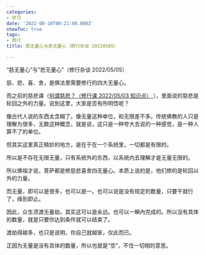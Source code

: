 ```yaml
---
categories:
- 学习
date: '2022-08-10T00:21:00.000Z'
showToc: true
tags:
- 修行
title: 慈无量心与悲无量心（修行杂谈 20220505）

---
```




“慈无量心”与“悲无量心”（修行杂谈 2022/05/05）

慈、悲、喜、舍，是佛法里需要修行的四大无量心。

而之前的慈悲课（[何谓慈悲？（修行课 2022/05/03 知识点） ](https://xscpbozn7v.feishu.cn/wiki/wikcni5pCJTzBMKZq03hRnseHQb)），里面说的慈悲是轮回之外的力量。说到这里，大家是否有所明悟呢？

像古代人说的东西太含糊了。像无量这种单位，和无限差不多。传统佛教的人只是理解为很多，无数这种概念，就是说，这只是一种夸大去说的一种感觉，是一种人算不了的单位。

但其实这里真正精妙的地方，是在于在一个系统里，一切都是有限的。

所以是不存在无限无量，只有系统外的东西，以系统内去理解才是无量无限的。

所以佛祖才说，菩萨都是修慈悲喜舍四无量心。本质上说的是，他们修的是轮回以外的力量。

而无量，即可以是很多，也可以是一。也可以说是没有规定的数量，只要干就行了，缘到即止。

因此，众生须渡无量劫。其实这可以是永远。也可以一瞬內完成的。所以没有具体的数量，就是只要你达到条件就可以结束了。

渡劫得越多，也只是说明，你自己就越笨，仅此而已。

正因为无量是没有具体的数量，所以也就是“空”，不住一切相的意思。

